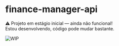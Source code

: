 # finance-manager-api
⚠️ Projeto em estágio inicial — ainda não funcional!  
Estou desenvolvendo, código pode mudar bastante.

![WIP](https://img.shields.io/badge/status-wip-yellow)
